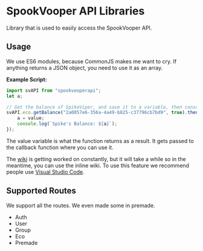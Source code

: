 # SpookVooper API Libraries

Library that is used to easily access the SpookVooper API.

## Usage

We use ES6 modules, because CommonJS makes me want to cry.
If anything returns a JSON object, you need to use it as an array.

**Example Script:**

```js
import svAPI from "spookvooperapi";
let a;

// Get the balance of SpikeViper, and save it to a variable, then console.log it with a prefix
svAPI.eco.getBalance("2a0057e6-356a-4a49-b825-c37796cb7bd9", true).then(value => {
    a = value;
    console.log(`Spike's Balance: ${a}`);
});
```

The value variable is what the function returns as a result.
It gets passed to the callback function where you can use it.

The [wiki](https://github.com/bowlingballindustries/spookvooper-api/wiki) is getting worked on constantly, but it will take a while so in the meantime, you can use the inline wiki. To use this feature we recommend people use [Visual Studio Code](https://code.visualstudio.com/).

## Supported Routes

We support all the routes. We even made some in premade.

* Auth
* User
* Group
* Eco
* Premade
